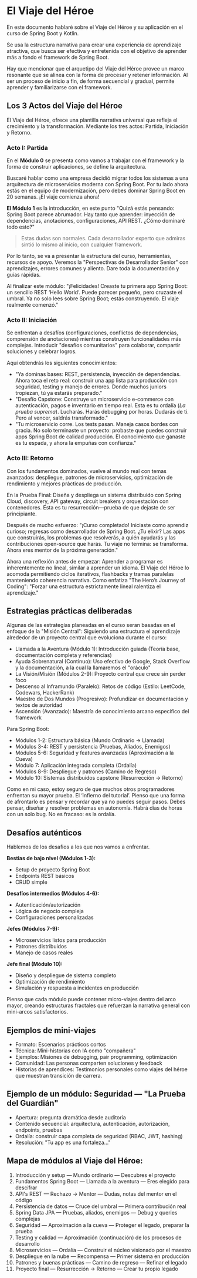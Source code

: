 # El Viaje del Héroe

En este documento hablaré sobre el Viaje del Héroe y su aplicación en el curso de Spring Boot y Kotlin. 

Se usa la estructura narrativa para crear una experiencia de aprendizaje atractiva, que busca ser efectiva y entretenida con el objetivo de aprender más a fondo el framework de Spring Boot.

Hay que mencionar que el arquetipo del Viaje del Héroe provee un marco resonante que se alinea con la forma de procesar y retener información. Al ser un proceso de inicio a fin, de forma secuencial y gradual, permite aprender y familiarizarse con el framework.

## Los 3 Actos del Viaje del Héroe

El Viaje del Héroe, ofrece una plantilla narrativa universal que refleja el crecimiento y la transformación. Mediante
los tres actos: Partida, Iniciación y Retorno.

### Acto I: Partida

En el **Módulo 0** se presenta como vamos a trabajar con el framework y la forma de construir aplicaciones, se define la
arquitectura.

Buscaré hablar como una empresa decidió migrar todos los sistemas a una arquitectura de microservicios moderna con
Spring Boot. Por tu lado ahora estás en el equipo de modernización, pero debes dominar Spring Boot en 20 semanas. ¡El
viaje comienza ahora!

**El Módulo 1** es la introducción, en este punto "Quizá estás pensando: Spring Boot parece abrumador. Hay tanto que aprender: inyección de dependencias, anotaciones, configuraciones, API REST. ¿Cómo dominaré todo esto?" 

> Estas dudas son normales. Cada desarrollador experto que admiras sintió lo mismo al inicio, con cualquier framework.

Por lo tanto, se va a presentar la estructura del curso, herramientas, recursos de apoyo. 
Veremos la "Perspectivas de Desarrollador Senior" con aprendizajes, errores comunes y aliento. 
Dare toda la documentación y guías rápidas.

Al finalizar este módulo:
"¡Felicidades!
Creaste tu primera app Spring Boot: un sencillo REST ‘Hello World’. 
Puede parecer pequeño, pero cruzaste el umbral.
Ya no solo lees sobre Spring Boot; estás construyendo.
El viaje realmente comenzó."

### Acto II: Iniciación

Se enfrentan a desafíos (configuraciones, conflictos de dependencias, comprensión de anotaciones) mientras construyen funcionalidades más complejas. 
Introducir "desafíos comunitarios" para colaborar, compartir soluciones y celebrar logros.

Aquí obtendrás los siguientes conocimientos:

- "Ya dominas bases:
  REST, persistencia, inyección de dependencias.
  Ahora toca el reto real: construir una app lista
  para producción con seguridad, testing y manejo de errores.
  Donde muchos juniors tropiezan, tú ya estarás preparado."
- "Desafío Capstone:
  Construye un microservicio e-commerce con autenticación, pagos e inventario en tiempo real.
  Esta es tu ordalía (*La prueba suprema*).
  Lucharás.
  Harás debugging por horas.
  Dudarás de ti.
  Pero al vencer, saldrás transformado."
- "Tu microservicio corre.
  Los tests pasan.
  Maneja casos bordes con gracia.
  No solo terminaste un proyecto: probaste que puedes construir apps Spring Boot de calidad producción. El conocimiento que ganaste es tu espada, y ahora la empuñas con confianza."

### Acto III: Retorno

Con los fundamentos dominados, vuelve al mundo real con temas avanzados: despliegue, patrones de microservicios, optimización de rendimiento y mejores prácticas de producción.

En la Prueba Final: 
Diseña y despliega un sistema distribuido con Spring Cloud, discovery, API gateway, circuit breakers y orquestación con contenedores. 
Esta es tu resurrección—prueba de que dejaste de ser principiante.

Después de mucho esfuerzo:
"¡Curso completado!
Iniciaste como aprendiz curioso; regresas como desarrollador de Spring Boot.
¿Tu elixir?
Las apps que construirás, los problemas que resolverás, a quién ayudarás y las contribuciones open-source que harás.
Tu viaje no termina: se transforma.
Ahora eres mentor de la próxima generación."

Ahora una reflexión antes de empezar: 
Aprender a programar es inherentemente no lineal, similar a aprender un idioma. 
El Viaje del Héroe lo acomoda permitiendo ciclos iterativos, flashbacks y tramas paralelas manteniendo coherencia narrativa. 
Como enfatiza "The Hero’s Journey of Coding": 
"Forzar una estructura estrictamente lineal ralentiza el aprendizaje."

## Estrategias prácticas deliberadas

Algunas de las estrategías planeadas en el curso seran basadas en el enfoque de la "Misión Central":
Siguiendo una estructura el aprendizaje alrededor de un proyecto central que evoluciona durante el curso:

- Llamada a la Aventura (Módulo 1): Introducción guiada (Teoría base, documentación completa y referencias)
- Ayuda Sobrenatural (Continuo): Uso efectivo de Google, Stack Overflow y la documentación, a la cual la llamaremos el "oráculo"
- La Visión/Misión (Módulos 2-9): Proyecto central que crece sin perder foco
- Descenso al Inframundo (Paralelo): Retos de código (Estilo: LeetCode, Codewars, HackerRank)
- Maestro de Dos Mundos (Progresivo): Profundizar en documentación y textos de autoridad
- Ascensión (Avanzado): Maestría de conocimiento arcano específico del framework

Para Spring Boot:

- Módulos 1-2: Estructura básica (Mundo Ordinario → Llamada)
- Módulos 3-4: REST y persistencia (Pruebas, Aliados, Enemigos)
- Módulos 5-6: Seguridad y features avanzadas (Aproximación a la Cueva)
- Módulo 7: Aplicación integrada completa (Ordalía)
- Módulos 8-9: Despliegue y patrones (Camino de Regreso)
- Módulo 10: Sistemas distribuidos capstone (Resurrección → Retorno)

Como en mi caso, estoy seguro de que muchos otros programadores enfrentan su mayor prueba. El ‘infierno del tutorial’.
Pienso que una forma de afrontarlo es pensar y recordar que ya no puedes seguir pasos. Debes pensar, diseñar y resolver
problemas en autonomía. Habrá días de horas con un solo bug. No es fracaso: es la ordalía.

## Desafíos auténticos

Hablemos de los desafios a los que nos vamos a enfrentar.

**Bestias de bajo nivel (Módulos 1-3):**

- Setup de proyecto Spring Boot
- Endpoints REST básicos
- CRUD simple

**Desafíos intermedios (Módulos 4-6):**

- Autenticación/autorización
- Lógica de negocio compleja
- Configuraciones personalizadas

**Jefes (Módulos 7-9):**

- Microservicios listos para producción
- Patrones distribuidos
- Manejo de casos reales

**Jefe final (Módulo 10):**

- Diseño y despliegue de sistema completo
- Optimización de rendimiento
- Simulación y respuesta a incidentes en producción

Pienso que cada módulo puede contener micro-viajes dentro del arco mayor, creando estructuras fractales que refuerzan la
narrativa general con mini-arcos satisfactorios.

## Ejemplos de mini-viajes

- Formato: Escenarios prácticos cortos
- Técnica: Mini-historias con IA como "compañera"
- Ejemplos: Misiones de debugging, pair programming, optimización
- Comunidad: Las personas comparten soluciones y feedback
- Historias de aprendices: Testimonios personales como viajes del héroe que muestran transición de carrera.

## Ejemplo de un módulo: Seguridad — "La Prueba del Guardián"

- Apertura: pregunta dramática desde auditoría
- Contenido secuencial: arquitectura, autenticación, autorización, endpoints, pruebas
- Ordalía: construir capa completa de seguridad (RBAC, JWT, hashing)
- Resolución: "Tu app es una fortaleza…"

## Mapa de módulos al Viaje del Héroe:

1. Introducción y setup — Mundo ordinario — Descubres el proyecto
2. Fundamentos Spring Boot — Llamada a la aventura — Eres elegido para descifrar
3. API's REST — Rechazo → Mentor — Dudas, notas del mentor en el código
4. Persistencia de datos — Cruce del umbral — Primera contribución real
5. Spring Data JPA — Pruebas, aliados, enemigos — Debug y queries complejas
6. Seguridad — Aproximación a la cueva — Proteger el legado, preparar la prueba
7. Testing y calidad — Aproximación (continuación) de los procesos de desarrollo
8. Microservicios — Ordalía — Construir el núcleo visionado por el maestro
9. Despliegue en la nube — Recompensa — Primer sistema en producción
10. Patrones y buenas prácticas — Camino de regreso — Refinar el legado
11. Proyecto final — Resurrección → Retorno — Crear tu propio legado
